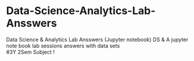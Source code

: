 # Data-Science-Analytics-Lab-Ansswers
Data Science &amp; Analytics Lab Ansswers (Jupyter notebook)
DS & A jupyter note book lab sessions answers with data sets <br>
#3Y 2Sem Subject !
